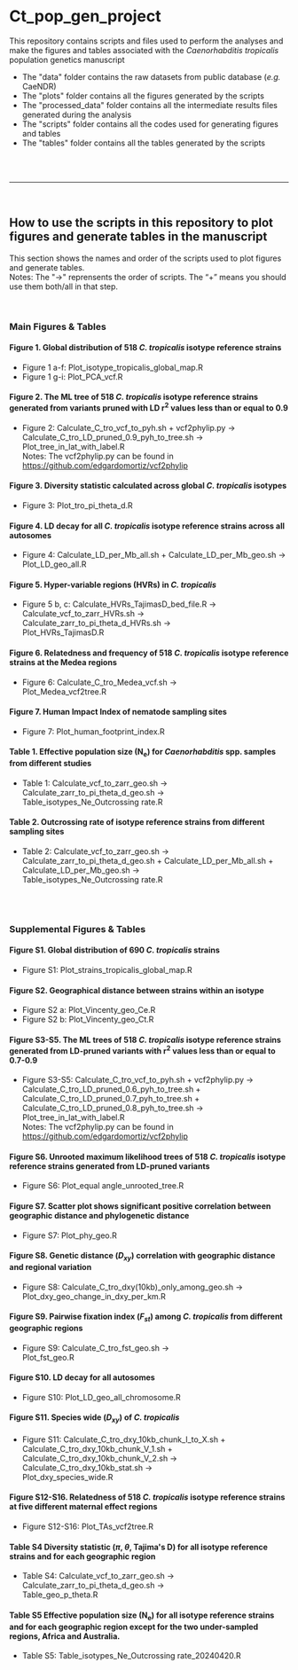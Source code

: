 # Ct_pop_gen_project

This repository contains scripts and files used to perform the analyses and make the figures and tables associated with the *Caenorhabditis tropicalis* population genetics manuscript 

- The "data" folder contains the raw datasets from public database (*e.g.* CaeNDR)
- The "plots" folder contains all the figures generated by the scripts
- The "processed_data" folder contains all the intermediate results files generated during the analysis
- The "scripts" folder contains all the codes used for generating figures and tables
- The "tables" folder contains all the tables generated by the scripts

<br>
<br>

---

<br>

## How to use the scripts in this repository to plot figures and generate tables in the manuscript
This section shows the names and order of the scripts used to plot figures and generate tables. <br>
Notes: The "&#8594;" reprensents the order of scripts. The “+” means you should use them both/all in that step. 

<br>

### Main Figures & Tables

#### Figure 1. Global distribution of 518 *C. tropicalis* isotype reference strains
- Figure 1 a-f: Plot_isotype_tropicalis_global_map.R 
- Figure 1 g-i: Plot_PCA_vcf.R

#### Figure 2. The ML tree of 518 *C. tropicalis* isotype reference strains generated from variants pruned with LD r<sup>2</sup> values less than or equal to 0.9
- Figure 2: Calculate_C_tro_vcf_to_pyh.sh + vcf2phylip.py &#8594; <br>
  Calculate_C_tro_LD_pruned_0.9_pyh_to_tree.sh &#8594; <br>
  Plot_tree_in_lat_with_label.R <br> 
  Notes: The vcf2phylip.py can be found in https://github.com/edgardomortiz/vcf2phylip

#### Figure 3. Diversity statistic calculated across global *C. tropicalis* isotypes
- Figure 3: Plot_tro_pi_theta_d.R

#### Figure 4. LD decay for all *C. tropicalis* isotype reference strains across all autosomes
- Figure 4: Calculate_LD_per_Mb_all.sh + Calculate_LD_per_Mb_geo.sh &#8594; <br>
  Plot_LD_geo_all.R

#### Figure 5. Hyper-variable regions (HVRs) in *C. tropicalis*
- Figure 5 b, c: Calculate_HVRs_TajimasD_bed_file.R &#8594; <br>
  Calculate_vcf_to_zarr_HVRs.sh &#8594; <br>
  Calculate_zarr_to_pi_theta_d_HVRs.sh &#8594; <br>
  Plot_HVRs_TajimasD.R

#### Figure 6. Relatedness and frequency of 518 *C. tropicalis* isotype reference strains at the Medea regions
- Figure 6: Calculate_C_tro_Medea_vcf.sh &#8594; <br>
  Plot_Medea_vcf2tree.R

#### Figure 7. Human Impact Index of nematode sampling sites
- Figure 7: Plot_human_footprint_index.R

#### Table 1. Effective population size (N<sub>e</sub>) for *Caenorhabditis* spp. samples from different studies
- Table 1: Calculate_vcf_to_zarr_geo.sh &#8594; <br>
  Calculate_zarr_to_pi_theta_d_geo.sh &#8594; <br>
  Table_isotypes_Ne_Outcrossing rate.R

#### Table 2. Outcrossing rate of isotype reference strains from different sampling sites
- Table 2: Calculate_vcf_to_zarr_geo.sh &#8594; <br>
  Calculate_zarr_to_pi_theta_d_geo.sh + Calculate_LD_per_Mb_all.sh + Calculate_LD_per_Mb_geo.sh  &#8594; <br>
  Table_isotypes_Ne_Outcrossing rate.R


<br>
<br>

### Supplemental Figures & Tables

#### Figure S1. Global distribution of 690 *C. tropicalis* strains
- Figure S1: Plot_strains_tropicalis_global_map.R

#### Figure S2. Geographical distance between strains within an isotype
- Figure S2 a: Plot_Vincenty_geo_Ce.R
- Figure S2 b: Plot_Vincenty_geo_Ct.R

#### Figure S3-S5. The ML trees of 518 *C. tropicalis* isotype reference strains generated from LD-pruned variants with r<sup>2</sup> values less than or equal to 0.7-0.9
- Figure S3-S5: Calculate_C_tro_vcf_to_pyh.sh + vcf2phylip.py &#8594; <br>
  Calculate_C_tro_LD_pruned_0.6_pyh_to_tree.sh + Calculate_C_tro_LD_pruned_0.7_pyh_to_tree.sh + Calculate_C_tro_LD_pruned_0.8_pyh_to_tree.sh &#8594; <br>
  Plot_tree_in_lat_with_label.R <br>
  Notes: The vcf2phylip.py can be found in https://github.com/edgardomortiz/vcf2phylip

#### Figure S6. Unrooted maximum likelihood trees of 518 *C. tropicalis* isotype reference strains generated from LD-pruned variants
- Figure S6: Plot_equal angle_unrooted_tree.R

#### Figure S7. Scatter plot shows significant positive correlation between geographic distance and phylogenetic distance
- Figure S7: Plot_phy_geo.R

#### Figure S8. Genetic distance (*D<sub>xy</sub>*) correlation with geographic distance and regional variation
- Figure S8: Calculate_C_tro_dxy(10kb)_only_among_geo.sh  &#8594; <br>
  Plot_dxy_geo_change_in_dxy_per_km.R

#### Figure S9. Pairwise fixation index (*F<sub>st</sub>*) among *C. tropicalis* from different geographic regions
- Figure S9: Calculate_C_tro_fst_geo.sh  &#8594; <br>
  Plot_fst_geo.R

#### Figure S10. LD decay for all autosomes
- Figure S10: Plot_LD_geo_all_chromosome.R

#### Figure S11. Species wide (*D<sub>xy</sub>*)  of *C. tropicalis* 
- Figure S11: Calculate_C_tro_dxy_10kb_chunk_I_to_X.sh + Calculate_C_tro_dxy_10kb_chunk_V_1.sh + Calculate_C_tro_dxy_10kb_chunk_V_2.sh  &#8594; <br>
  Calculate_C_tro_dxy_10kb_stat.sh &#8594; <br>
  Plot_dxy_species_wide.R

#### Figure S12-S16. Relatedness of 518 *C. tropicalis* isotype reference strains at five different maternal effect regions
- Figure S12-S16: Plot_TAs_vcf2tree.R

#### Table S4 Diversity statistic (*π*, *θ*, Tajima's D) for all isotype reference strains and for each geographic region
- Table S4: Calculate_vcf_to_zarr_geo.sh &#8594; <br>
  Calculate_zarr_to_pi_theta_d_geo.sh &#8594; <br>
  Table_geo_p_theta.R

#### Table S5 Effective population size (N<sub>e</sub>) for all isotype reference strains and for each geographic region except for the two under-sampled regions, Africa and Australia.
- Table S5: Table_isotypes_Ne_Outcrossing rate_20240420.R 



